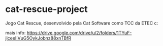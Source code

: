 # cat-rescue-project
Jogo Cat Rescue, desenvolvido pela Cat Software como TCC da ETEC c:

mais info: https://drive.google.com/drive/u/2/folders/1TYuF-jlceeIIVuG5OykJobnz88xnTBfR